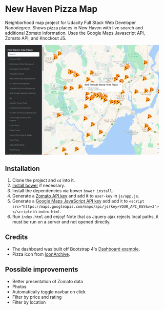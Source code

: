 # New Haven Pizza Map
Neighborhood map project for Udacity Full Stack Web Developer Nanodegree. Shows pizza places in New Haven with live search and additional Zomato information. Uses the Google Maps Javascript API, Zomato API, and Knockout JS.

![Screenshot](screenshot.png)

## Installation
1. Clone the project and `cd` into it.
2. [Install bower](https://bower.io/#install-bower) if necessary.
3. Install the dependencies via bower `bower install`.
4. Generate a [Zomato API key](https://developers.zomato.com/api) and add it to `user-key` in `js/app.js`.
5. Generate a [Google Maps JavaScript API key](https://developers.google.com/maps/documentation/javascript/) add add it to `<script src="https://maps.googleapis.com/maps/api/js?key=YOUR_API_KEY&v=3"></script>` in `index.html`.
6. Run `index.html` and enjoy! Note that as Jquery ajax rejects local paths, it must be run on a server and not opened directly.

## Credits
* The dashboard was built off Bootstrap 4's [Dashboard example](https://v4-alpha.getbootstrap.com/examples/).
* Pizza icon from [IconArchive](http://www.iconarchive.com/show/swarm-icons-by-sonya/Pizza-icon.html).

## Possible improvements
* Better presentation of Zomato data
* Photos
* Automatically toggle navbar on click
* Filter by price and rating
* Filter by location